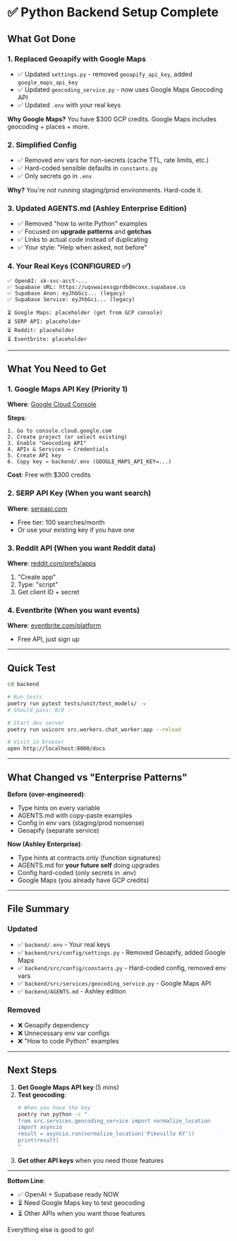 # ✅ Python Backend Setup Complete

## What Got Done

### 1. Replaced Geoapify with Google Maps

- ✅ Updated `settings.py` - removed `geoapify_api_key`, added `google_maps_api_key`
- ✅ Updated `geocoding_service.py` - now uses Google Maps Geocoding API
- ✅ Updated `.env` with your real keys

**Why Google Maps?** You have $300 GCP credits. Google Maps includes geocoding + places + more.

### 2. Simplified Config

- ✅ Removed env vars for non-secrets (cache TTL, rate limits, etc.)
- ✅ Hard-coded sensible defaults in `constants.py`
- ✅ Only secrets go in `.env`

**Why?** You're not running staging/prod environments. Hard-code it.

### 3. Updated AGENTS.md (Ashley Enterprise Edition)

- ✅ Removed "how to write Python" examples
- ✅ Focused on **upgrade patterns** and **gotchas**
- ✅ Links to actual code instead of duplicating
- ✅ Your style: "Help when asked, not before"

### 4. Your Real Keys (CONFIGURED ✅)

```
✅ OpenAI: sk-svc-acct-...
✅ Supabase URL: https://uqvwaiexsgprdbdecoxx.supabase.co
✅ Supabase Anon: eyJhbGci... (legacy)
✅ Supabase Service: eyJhbGci... (legacy)

⏳ Google Maps: placeholder (get from GCP console)
⏳ SERP API: placeholder
⏳ Reddit: placeholder
⏳ Eventbrite: placeholder
```

---

## What You Need to Get

### 1. Google Maps API Key (Priority 1)

**Where**: [Google Cloud Console](https://console.cloud.google.com/)

**Steps**:

```
1. Go to console.cloud.google.com
2. Create project (or select existing)
3. Enable "Geocoding API"
4. APIs & Services → Credentials
5. Create API key
6. Copy key → backend/.env (GOOGLE_MAPS_API_KEY=...)
```

**Cost**: Free with $300 credits

### 2. SERP API Key (When you want search)

**Where**: [serpapi.com](https://serpapi.com/)

- Free tier: 100 searches/month
- Or use your existing key if you have one

### 3. Reddit API (When you want Reddit data)

**Where**: [reddit.com/prefs/apps](https://www.reddit.com/prefs/apps)

1. "Create app"
2. Type: "script"
3. Get client ID + secret

### 4. Eventbrite (When you want events)

**Where**: [eventbrite.com/platform](https://www.eventbrite.com/platform/)

- Free API, just sign up

---

## Quick Test

```bash
cd backend

# Run tests
poetry run pytest tests/unit/test_models/ -v
# Should pass: 8/8 ✅

# Start dev server
poetry run uvicorn src.workers.chat_worker:app --reload

# Visit in browser
open http://localhost:8000/docs
```

---

## What Changed vs "Enterprise Patterns"

**Before (over-engineered)**:

- Type hints on every variable
- AGENTS.md with copy-paste examples
- Config in env vars (staging/prod nonsense)
- Geoapify (separate service)

**Now (Ashley Enterprise)**:

- Type hints at contracts only (function signatures)
- AGENTS.md for **your future self** doing upgrades
- Config hard-coded (only secrets in .env)
- Google Maps (you already have GCP credits)

---

## File Summary

### Updated

- ✅ `backend/.env` - Your real keys
- ✅ `backend/src/config/settings.py` - Removed Geoapify, added Google Maps
- ✅ `backend/src/config/constants.py` - Hard-coded config, removed env vars
- ✅ `backend/src/services/geocoding_service.py` - Google Maps API
- ✅ `backend/AGENTS.md` - Ashley edition

### Removed

- ❌ Geoapify dependency
- ❌ Unnecessary env var configs
- ❌ "How to code Python" examples

---

## Next Steps

1. **Get Google Maps API key** (5 mins)
2. **Test geocoding**:
   ```bash
   # When you have the key
   poetry run python -c "
   from src.services.geocoding_service import normalize_location
   import asyncio
   result = asyncio.run(normalize_location('Pikeville KY'))
   print(result)
   "
   ```
3. **Get other API keys** when you need those features

---

**Bottom Line**:

- ✅ OpenAI + Supabase ready NOW
- ⏳ Need Google Maps key to test geocoding
- ⏳ Other APIs when you want those features

Everything else is good to go!
